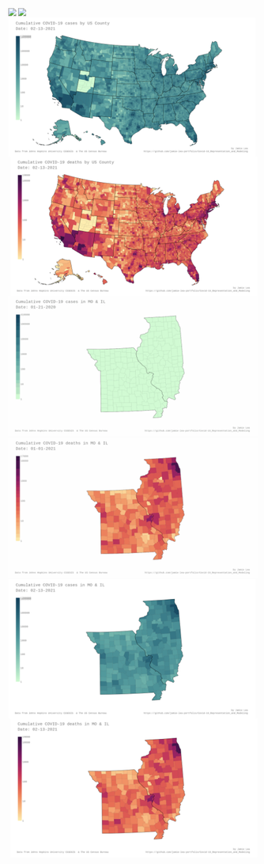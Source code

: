 <img src=images/jh-log_cum_cases-USA_anim.gif>
<img src=images/jh-log_cum_deaths-USA_anim.gif>
<img align="left" width="500" src=images/jh-log_cum_cases-USA_most_recent_day.png>
<img align="right" width="500" src=images/jh-log_cum_deaths-USA_most_recent_day.png>
<img src=images/jh-log_cum_cases-MO_IL_anim.gif>
<img src=images/jh-log_cum_deaths-MO_IL_anim.gif>
<img align="left" width="500" src=images/jh-log_cum_cases-MO_IL_most_recent_day.png>
<img align="right" width="500" src=images/jh-log_cum_deaths-MO_IL_most_recent_day.png>
